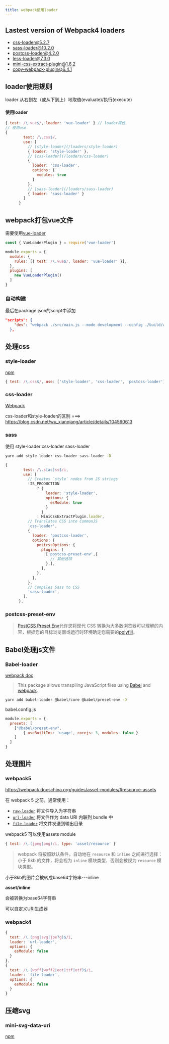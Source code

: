 ```yaml
---
title: webpack使用loader
---
```


## Lastest version of Webpack4 loaders

- [css-loader@5.2.7](mailto:css-loader@5.2.7)
- [sass-loader@10.2.0](mailto:sass-loader@10.2.0)
- [postcss-loader@4.2.0](mailto:postcss-loader@4.2.0)
- [less-loader@7.3.0](mailto:less-loader@7.3.0)
- [mini-css-extract-plugin@1.6.2](mailto:mini-css-extract-plugin@1.6.2)
- [copy-webpack-plugin@6.4.1](mailto:copy-webpack-plugin@6.4.1)





## loader使用规则

loader 从右到左（或从下到上）地取值(evaluate)/执行(execute)

#### 使用loader

```js
{ test: /\.vue$/, loader: 'vue-loader' } // loader属性
// 使用use
{
        test: /\.css$/,
        use: [
          // [style-loader](/loaders/style-loader)
          { loader: 'style-loader' },
          // [css-loader](/loaders/css-loader)
          {
            loader: 'css-loader',
            options: {
              modules: true
            }
          },
          // [sass-loader](/loaders/sass-loader)
          { loader: 'sass-loader' }
        ]
      }
```

## webpack打包vue文件

需要使用[vue-loader](https://vue-loader.vuejs.org/zh/guide/#%E6%89%8B%E5%8A%A8%E8%AE%BE%E7%BD%AE)

```js
const { VueLoaderPlugin } = require('vue-loader')

module.exports = {
  module: {
    rules: [{ test: /\.vue$/, loader: 'vue-loader' }],
  },
  plugins: [
    new VueLoaderPlugin()
  ]
}
```

### 自动构建

最后在package.json的script中添加

```json
"scripts": {
    "dev": "webpack ./src/main.js --mode development --config ./build/webpack.config.js -o dist"
  },
```



## 处理css

### style-loader

[npm](https://www.npmjs.com/package/style-loader)

```js
{ test: /\.css$/, use: ['style-loader', 'css-loader', 'postcss-loader'] }
```

### css-loader

[Webpack](https://webpack.docschina.org/loaders/css-loader/)



css-loader和style-loader的区别 ===> https://blog.csdn.net/wu_xianqiang/article/details/104560613

### sass

使用 style-loader css-loader sass-loader 

```sh
yarn add style-loader css-loader sass-loader -D
```

```js
{
        test: /\.s[ac]ss$/i,
        use: [
          // Creates `style` nodes from JS strings
          !IS_PRODUCTION
              ? {
                  loader: 'style-loader',
                  options: {
                    esModule: true
                  }
                }
              : MiniCssExtractPlugin.loader,
          // Translates CSS into CommonJS
          'css-loader',
          {
            loader: 'postcss-loader',
            options: {
              postcssOptions: {
                plugins: [
                  ['postcss-preset-env',{
                    // 其他选项
                  },],
                ],
              },
            },
          },
          // Compiles Sass to CSS
          'sass-loader',
        ],
      },
```

### postcss-preset-env

> [PostCSS Preset Env](https://github.com/csstools/postcss-preset-env)允许您将现代 CSS 转换为大多数浏览器可以理解的内容，根据您的目标浏览器或运行时环境确定您需要的[polyfill](https://github.com/csstools/postcss-preset-env)。



## Babel处理js文件

### Babel-loader

[webpack doc](https://webpack.docschina.org/loaders/babel-loader/)

> This package allows transpiling JavaScript files using [Babel](https://github.com/babel/babel) and [webpack](https://github.com/webpack/webpack).

```sh
yarn add babel-loader @babel/core @babel/preset-env -D
```



babel.config.js

```js
module.exports = {
  presets: [
    ["@babel/preset-env",
    	{ useBuiltIns: 'usage', corejs: 3, modules: false }
    ]
  ]
}

```



## 处理图片

### webpack5

https://webpack.docschina.org/guides/asset-modules/#resource-assets

在 webpack 5 之前，通常使用：

- [`raw-loader`](https://v4.webpack.js.org/loaders/raw-loader/) 将文件导入为字符串
- [`url-loader`](https://v4.webpack.js.org/loaders/url-loader/) 将文件作为 data URI 内联到 bundle 中
- [`file-loader`](https://v4.webpack.js.org/loaders/file-loader/) 将文件发送到输出目录

webpack5 可以使用assets module

```js
{ test: /\.(jpeg|png)/i, type: 'asset/resource' }
```

> webpack 将按照默认条件，自动地在 `resource` 和 `inline` 之间进行选择：小于 8kb 的文件，将会视为 `inline` 模块类型，否则会被视为 `resource` 模块类型。

小于8kb的图片会被转成base64字符串---inline

**asset/inline**

会被转换为base64字符串

可以自定义URI生成器

### webpack4

```js
{
  test: /\.(png|svg|jpe?g)$/i,
  loader: 'url-loader',
  options: {
    esModule: false
  }
},
{
  test: /\.(woff|woff2|eot|ttf|otf)$/i,
  loader: 'file-loader',
  options: {
    esModule: false
  }
}
```



## 压缩svg

### mini-svg-data-uri

[npm](https://www.npmjs.com/package/mini-svg-data-uri)

